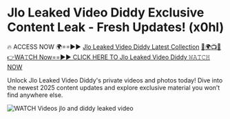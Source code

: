 # Jlo Leaked Video Diddy Exclusive Content Leak - Fresh Updates! (x0hl)

🔥 ACCESS NOW 🌍==►► <a href="https://tinyurl.com/3fjeunct" rel="nofollow">Jlo Leaked Video Diddy Latest Collection</a></h3>
[🔴🌍📺📱👉WA𝚃CH Now==►► CLICK HERE TO Jlo Leaked Video Diddy 𝚆𝙰𝚃𝙲𝙷 NOW](https://tinyurl.com/3fjeunct)

Unlock Jlo Leaked Video Diddy's private videos and photos today! Dive into the newest 2025 content updates and explore exclusive material you won’t find anywhere else.


<a href="https://tinyurl.com/3fjeunct" rel="nofollow" data-target="animated-image.originalLink"><img src="https://camo.githubusercontent.com/8a4f000d20f83aca3bf7ec5f350d767afa0574a8a352519fd8cfa583a6f93a33/68747470733a2f2f692e696d6775722e636f6d2f644a486b345a712e676966" alt="WATCH Videos" data-canonical-src="https://i.imgur.com/dJHk4Zq.gif" style="max-width: 100%; display: inline-block;" data-target="animated-image.originalImage"></a>
jlo and diddy leaked video